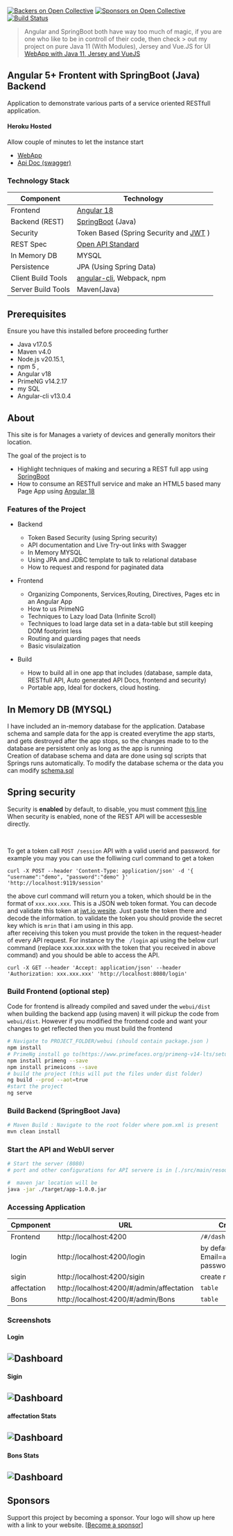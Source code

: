 
[![Backers on Open Collective](https://opencollective.com/angular-springboot-rest-jwt/backers/badge.svg)](#backers) [![Sponsors on Open Collective](https://opencollective.com/angular-springboot-rest-jwt/sponsors/badge.svg)](#sponsors)
[![Build Status](https://travis-ci.org/mrin9/Angular-SpringBoot-REST-JWT.svg?branch=master)](https://travis-ci.org/mrin9/Angular-SpringBoot-REST-JWT)

> Angular and SpringBoot both have way too much of magic, if you are one who like to be in controll of their code, then check > out my project on pure Java 11 (With Modules), Jersey and Vue.JS for UI
> [WebApp with Java 11, Jersey and VueJS](https://github.com/mrin9/Modular-Java-Jersey-Vue)

## Angular 5+ Frontent with SpringBoot (Java) Backend
Application to demonstrate various parts of a service oriented RESTfull application. 

#### Heroku Hosted
Allow couple of minutes to let the instance start
- [WebApp](https://infomud.herokuapp.com/)
- [Api Doc (swagger)](https://infomud.herokuapp.com/swagger/index.html)


### Technology Stack
Component         | Technology
---               | ---
Frontend          | [Angular 18](https://github.com/angular/angular)
Backend (REST)    | [SpringBoot](https://projects.spring.io/spring-boot) (Java)
Security          | Token Based (Spring Security and [JWT](https://github.com/auth0/java-jwt) )
REST Spec         | [Open API Standard](https://www.openapis.org/) 
In Memory DB      | MYSQL 
Persistence       | JPA (Using Spring Data)
Client Build Tools| [angular-cli](https://github.com/angular/angular-cli), Webpack, npm
Server Build Tools| Maven(Java) 
## Prerequisites
Ensure you have this installed before proceeding further
- Java v17.0.5
- Maven v4.0
- Node.js v20.15.1,  
- npm 5 ,   
- Angular v18
- PrimeNG v14.2.17
- my SQL
- Angular-cli v13.0.4

## About
This site is for Manages a variety of devices and generally monitors their location.

The goal of the project is to 
- Highlight techniques of making and securing a REST full app using [SpringBoot](https://projects.spring.io/spring-boot)
- How to consume an RESTfull service and make an HTML5 based many Page App using [Angular 18](https://github.com/angular/angular)

### Features of the Project
* Backend
  * Token Based Security (using Spring security)
  * API documentation and Live Try-out links with Swagger 
  * In Memory MYSQL 
  * Using JPA and JDBC template to talk to relational database
  * How to request and respond for paginated data 

* Frontend
  * Organizing Components, Services,Routing, Directives, Pages etc in an Angular App
  * How to us PrimeNG 
  * Techniques to Lazy load Data (Infinite Scroll)
  * Techniques to load large data set in a data-table but still keeping DOM footprint less
  * Routing and guarding pages that needs 
  * Basic visulaization

* Build
  * How to build all in one app that includes (database, sample data, RESTfull API, Auto generated API Docs, frontend and security)
  * Portable app, Ideal for dockers, cloud hosting.

## In Memory DB (MYSQL)
I have included an in-memory database for the application. Database schema and sample data for the app is created everytime the app starts, and gets destroyed after the app stops, so the changes made to to the database are persistent only as long as the app is running
<br/>
Creation of database schema and data are done using sql scripts that Springs runs automatically. 
To modify the database schema or the data you can modify [schema.sql](https://github.com/OussamaQribis/ApplicationWEB-SpringBoot-Angular18/blob/main/BackEnd_SG_RDT/src/main/resources/application.properties) 

## Spring security
Security is **enabled** by default, to disable, you must comment [this line](https://github.com/OussamaQribis/ApplicationWEB-SpringBoot-Angular18/blob/main/BackEnd_SG_RDT/src/main/java/com/coderdot/configuration/WebSecurityConfiguration.java) <br/>
When security is enabled, none of the REST API will be accessesble directly.

<br/>

To get a token call `POST /session` API with a valid userid and password.
for example you may you can use the folliwing curl command to get a token 
```
curl -X POST --header 'Content-Type: application/json' -d '{ "username":"demo", "password":"demo" }' 'http://localhost:9119/session'
```
the above curl command will return you a token, which should be in the format of `xxx.xxx.xxx`. This is a JSON web token format. 
You can decode and validate this token at [jwt.io wesite](https://jwt.io/). Just paste the token there and decode the information.
to validate the token you should provide the secret key which is `mrin` that i am using in this app.
<br/>
after receiving this token you must provide the token in the request-header of every API request. For instance try the ` /login` api using the below 
curl command (replace xxx.xxx.xxx with the token that you received in above command) and you should be able to access the API.
```
curl -X GET --header 'Accept: application/json' --header 'Authorization: xxx.xxx.xxx' 'http://localhost:8080/login'
``` 

### Build Frontend (optional step)
Code for frontend is allready compiled and saved under the ```webui/dist``` 
when building the backend app (using maven) it will pickup the code from ```webui/dist```. However if you modified the frontend code and want your changes to get reflected then you must build the frontend 
```bash
# Navigate to PROJECT_FOLDER/webui (should contain package.json )
npm install
# PrimeNg install go to(https://www.primefaces.org/primeng-v14-lts/setup)
npm install primeng --save
npm install primeicons --save
# build the project (this will put the files under dist folder)
ng build --prod --aot=true
#start the project
ng serve
```

### Build Backend (SpringBoot Java)
```bash
# Maven Build : Navigate to the root folder where pom.xml is present 
mvn clean install


```

### Start the API and WebUI server
```bash
# Start the server (8080)
# port and other configurations for API servere is in [./src/main/resources/application.properties](/src/main/resources/application.properties) file

#  maven jar location will be 
java -jar ./target/app-1.0.0.jar


```

### Accessing Application
Cpmponent         | URL                                         | Credentials
---               | ---                                         | ---
Frontend          |  http://localhost:4200                      | `/#/dashbord`
login             |  http://localhost:4200/login                |  by default is Email=`admin@gmail.com` password=`123`
sigin             |  http://localhost:4200/sigin                |  create new user
affectation       |  http://localhost:4200/#/admin/affectation  | `table`
Bons              |  http://localhost:4200/#/admin/Bons         | `table`


### Screenshots
#### Login
![Dashboard](/screenshots/login.png?raw=true)
---
#### Sigin
![Dashboard](/screenshots/sigin.png?raw=true)
---
####  affectation Stats
![Dashboard](/screenshots/affectation.png?raw=true)
---
#### Bons Stats
![Dashboard](/screenshots/bons.png?raw=true)
---





## Sponsors

Support this project by becoming a sponsor. Your logo will show up here with a link to your website. [[Become a sponsor](https://opencollective.com/angular-springboot-rest-jwt#sponsor)]
